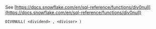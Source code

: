 See [https://docs.snowflake.com/en/sql-reference/functions/div0null](https://docs.snowflake.com/en/sql-reference/functions/div0null)
```
DIV0NULL( <dividend> , <divisor> )
```
